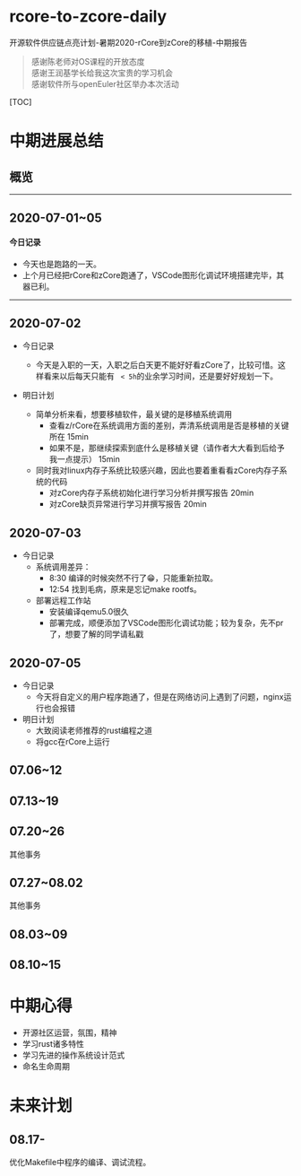 # rcore-to-zcore-daily
开源软件供应链点亮计划-暑期2020-rCore到zCore的移植-中期报告


>感谢陈老师对OS课程的开放态度\
>感谢王润基学长给我这次宝贵的学习机会\
>感谢软件所与openEuler社区举办本次活动

[TOC]

# 中期进展总结
## 概览

<!-- 七月
| Mon        | Tues       | Wed        | Thur       | Fri        | Sat        | Sun        |
|----|----|----|----|----|----|----|
|  |  | [1](#2020-07-01) | [2](#2020-07-02)  | [3](#2020-07-03)   |[4](#4)   | [5](#5) |
| [6](#6)    | [7](#7)|[8](#8)| [9](#9)| [10](#10)| 11  | 12  |
| 13  | 14  | 15  | 16  | 17  | 18  | 19  |
| ~~20~~ | ~~21~~  | ~~22~~  | ~~23~~  | ~~24~~  | ~~25~~  | ~~26~~  |
| ~~27~~ | ~~28~~ | ~~29~~  | ~~30~~ |  ~~31~~|  |  |

八月
| Mon        | Tues       | Wed        | Thur       | Fri        | Sat        | Sun        |
|----|----|----|----|----|----|----|
|  |  |  |  |   |~~1~~  | ~~2~~ |
| [3]  | [4]|[5]| [6]| [7]| 8  | 9  |
| 10  | 11  | 12  | 13  | 14  | 15  | 16  |
| 17  | 18  | 19  | 20  | 21  | 22  | 23  |
| 24 | 25 | 26  |  |  |  |  | -->
------

## 2020-07-01~05

#### 今日记录
- 今天也是跑路的一天。
- 上个月已经把rCore和zCore跑通了，VSCode图形化调试环境搭建完毕，其器已利。
------------------------------------------
## 2020-07-02
- 今日记录
	- 今天是入职的一天，入职之后白天更不能好好看zCore了，比较可惜。这样看来以后每天只能有 ` < 5h`的业余学习时间，还是要好好规划一下。

- 明日计划
	- 简单分析来看，想要移植软件，最关键的是移植系统调用
		- 查看z/rCore在系统调用方面的差别，弄清系统调用是否是移植的关键所在 15min
		- 如果不是，那继续探索到底什么是移植关键（请作者大大看到后给予我一点提示） 15min
	- 同时我对linux内存子系统比较感兴趣，因此也要着重看看zCore内存子系统的代码
		- 对zCore内存子系统初始化进行学习分析并撰写报告 20min
		- 对zCore缺页异常进行学习并撰写报告 20min

## 2020-07-03
- 今日记录
	- 系统调用差异：
		- 8:30 编译的时候突然不行了😁，只能重新拉取。
		- 12:54 找到毛病，原来是忘记make rootfs。
	- 部署远程工作站
		- 安装编译qemu5.0很久
		- 部署完成，顺便添加了VSCode图形化调试功能；较为复杂，先不pr了，想要了解的同学请私戳


## 2020-07-05
- 今日记录
	- 今天将自定义的用户程序跑通了，但是在网络访问上遇到了问题，nginx运行也会报错
- 明日计划
	- 大致阅读老师推荐的rust编程之道
	- 将gcc在rCore上运行


## 07.06~12
## 07.13~19
## 07.20~26
其他事务
## 07.27~08.02
其他事务
## 08.03~09

## 08.10~15

# 中期心得
- 开源社区运营，氛围，精神
- 学习rust诸多特性
- 学习先进的操作系统设计范式
- 命名生命周期

# 未来计划
## 08.17-
优化Makefile中程序的编译、调试流程。
